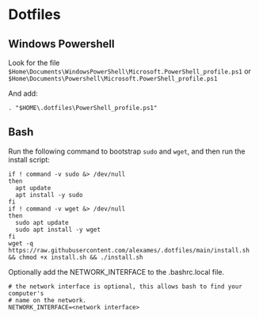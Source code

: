 # Dotfiles

## Windows Powershell

Look for the file 
`$Home\Documents\WindowsPowerShell\Microsoft.PowerShell_profile.ps1` or 
`$Home\Documents\Powershell\Microsoft.PowerShell_profile.ps1`

And add:

```
. "$HOME\.dotfiles\PowerShell_profile.ps1"
```

## Bash

Run the following command to bootstrap `sudo` and `wget`, and then run the install script:

```
if ! command -v sudo &> /dev/null
then
  apt update
  apt install -y sudo
fi
if ! command -v wget &> /dev/null
then
  sudo apt update
  sudo apt install -y wget
fi
wget -q https://raw.githubusercontent.com/alexames/.dotfiles/main/install.sh && chmod +x install.sh && ./install.sh
```

Optionally add the NETWORK_INTERFACE to the .bashrc.local file.
```
# the network interface is optional, this allows bash to find your computer's
# name on the network.
NETWORK_INTERFACE=<network interface> 
```


